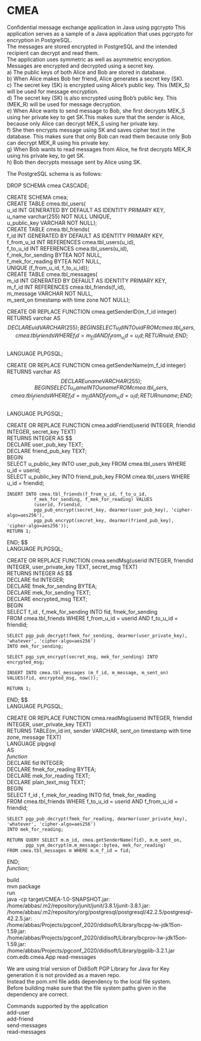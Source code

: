 # CMEA
Confidential message exchange application in Java using pgcrypto
This application serves as a sample of a Java application that uses pgcrypto for encryption in PostgreSQL.  
The messages are stored encrypted in PostgreSQL and the intended recipient can decrypt and read them.  
The application uses symmetric as well as asymmetric encryption.  
Messages are encrypted and decrypted using a secret key.  
a) The public keys of both Alice and Bob are stored in database.  
b) When Alice makes Bob her friend, Alice generates a secret key (SK).  
c) The secret key (SK) is encrypted using Alice’s public key. This (MEK_S) will be used for message encryption.  
d) The secret key (SK) is also encrypted using Bob’s public key. This (MEK_R) will be used for message decryption.  
e) When Alice wants to send message to Bob, she first decrypts MEK_S using her private key to get SK.This makes sure that the sender is Alice, because only Alice can decrypt MEK_S using her private key.  
f) She then encrypts message using SK and saves cipher text in the database. This makes sure that only Bob can read them because only Bob can decrypt MEK_R using his private key.  
g) When Bob wants to read messages from Alice, he first decrypts MEK_R using his private key, to get SK.  
h) Bob then decrypts message sent by Alice using SK.  
  
The PostgreSQL schema is as follows:  
  
  DROP SCHEMA cmea CASCADE;  
    
  CREATE SCHEMA cmea;  
  CREATE TABLE cmea.tbl_users(  
      u_id INT GENERATED BY DEFAULT AS IDENTITY PRIMARY KEY,  
      u_name varchar(255) NOT NULL UNIQUE,  
      u_public_key VARCHAR NOT NULL);  
  CREATE TABLE cmea.tbl_friends(  
      f_id INT GENERATED BY DEFAULT AS IDENTITY PRIMARY KEY,  
      f_from_u_id INT REFERENCES cmea.tbl_users(u_id),  
      f_to_u_id INT REFERENCES cmea.tbl_users(u_id),  
      f_mek_for_sending BYTEA NOT NULL,  
      f_mek_for_reading BYTEA NOT NULL,  
      UNIQUE (f_from_u_id, f_to_u_id));  
  CREATE TABLE cmea.tbl_messages(  
      m_id INT GENERATED BY DEFAULT AS IDENTITY PRIMARY KEY,  
      m_f_id INT REFERENCES cmea.tbl_friends(f_id),  
      m_message VARCHAR NOT NULL,  
      m_sent_on timestamp with time zone NOT NULL);  
    
    
  CREATE OR REPLACE FUNCTION cmea.getSenderID(m_f_id integer) RETURNS varchar AS $$  
  DECLARE uid VARCHAR(255);  
  BEGIN  
    SELECT u_id INTO uid FROM cmea.tbl_users, cmea.tbl_friends WHERE f_id = m_f_id AND f_from_u_id = u_id;  
    RETURn uid;  
  END; $$  
  LANGUAGE PLPGSQL;  
    
  CREATE OR REPLACE FUNCTION cmea.getSenderName(m_f_id integer) RETURNS varchar AS $$  
  DECLARE uname VARCHAR(255);  
  BEGIN  
    SELECT u_name INTO uname FROM cmea.tbl_users, cmea.tbl_friends WHERE f_id = m_f_id AND f_from_u_id = u_id;  
    RETURn uname;  
  END; $$  
  LANGUAGE PLPGSQL;  
    
  CREATE OR REPLACE FUNCTION cmea.addFriend(userid INTEGER, friendid INTEGER, secret_key TEXT)  
  RETURNS INTEGER AS $$  
  DECLARE user_pub_key TEXT;  
  DECLARE friend_pub_key TEXT;  
  BEGIN  
    SELECT u_public_key INTO user_pub_key FROM cmea.tbl_users WHERE u_id = userid;  
    SELECT u_public_key INTO friend_pub_key FROM cmea.tbl_users WHERE u_id = friendid;  
    
    INSERT INTO cmea.tbl_friends(f_from_u_id, f_to_u_id,  
              f_mek_for_sending, f_mek_for_reading) VALUES  
              (userid, friendid,  
              pgp_pub_encrypt(secret_key, dearmor(user_pub_key), 'cipher-algo=aes256'),  
              pgp_pub_encrypt(secret_key, dearmor(friend_pub_key), 'cipher-algo=aes256'));  
    RETURN 1;  
  END; $$  
  LANGUAGE PLPGSQL;  
    
  CREATE OR REPLACE FUNCTION cmea.sendMsg(userid INTEGER, friendid INTEGER, user_private_key TEXT, secret_msg TEXT)  
  RETURNS INTEGER AS $$  
    DECLARE fid INTEGER;  
    DECLARE fmek_for_sending BYTEA;  
    DECLARE mek_for_sending TEXT;  
    DECLARE encrypted_msg TEXT;  
  BEGIN  
    SELECT f_id , f_mek_for_sending INTO fid, fmek_for_sending  
    FROM cmea.tbl_friends WHERE f_from_u_id = userid AND f_to_u_id = friendid;  
    
    SELECT pgp_pub_decrypt(fmek_for_sending, dearmor(user_private_key), 'whatever', 'cipher-algo=aes256')  
    INTO mek_for_sending;  
    
    SELECT pgp_sym_encrypt(secret_msg, mek_for_sending) INTO encrypted_msg;  
    
    INSERT INTO cmea.tbl_messages (m_f_id, m_message, m_sent_on) VALUES(fid, encrypted_msg, now());  
    
    RETURN 1;  
  END; $$  
  LANGUAGE PLPGSQL;  
    
    
  CREATE OR REPLACE FUNCTION cmea.readMsg(userid INTEGER, friendid INTEGER, user_private_key TEXT)  
  RETURNS TABLE(m_id int, sender VARCHAR, sent_on timestamp with time zone, message TEXT)  
  LANGUAGE plpgsql  
  AS  
  $function$  
    DECLARE fid INTEGER;  
    DECLARE fmek_for_reading BYTEA;  
    DECLARE mek_for_reading TEXT;  
    DECLARE plain_text_msg TEXT;  
  BEGIN  
    SELECT f_id , f_mek_for_reading INTO fid, fmek_for_reading  
    FROM cmea.tbl_friends WHERE f_to_u_id = userid AND f_from_u_id = friendid;  
    
    SELECT pgp_pub_decrypt(fmek_for_reading, dearmor(user_private_key), 'whatever', 'cipher-algo=aes256')  
    INTO mek_for_reading;  
    
    RETURN QUERY SELECT m.m_id, cmea.getSenderName(fid), m.m_sent_on,  
           pgp_sym_decrypt(m.m_message::bytea, mek_for_reading)  
    FROM cmea.tbl_messages m WHERE m.m_f_id = fid;  
  END;  
  $function$;  
    
    
  build  
  mvn package  
  run  
  java -cp target/CMEA-1.0-SNAPSHOT.jar:  
             /home/abbas/.m2/repository/junit/junit/3.8.1/junit-3.8.1.jar:  
             /home/abbas/.m2/repository/org/postgresql/postgresql/42.2.5/postgresql-42.2.5.jar:  
             /home/abbas/Projects/pgconf_2020/didisoft/Library/bcpg-lw-jdk15on-1.59.jar:  
             /home/abbas/Projects/pgconf_2020/didisoft/Library/bcprov-lw-jdk15on-1.59.jar:  
             /home/abbas/Projects/pgconf_2020/didisoft/Library/pgplib-3.2.1.jar   
             com.edb.cmea.App read-messages
  
  We are using trial version of DidiSoft PGP Library for Java for Key generation it is not provided as a maven repo.  
  Instead the pom.xml file adds dependency to the local file system.  
  Before building make sure that the file system paths given in the dependency are correct.  

Commands supported by the application  
  add-user  
  add-friend  
  send-messages  
  read-messages  
  
